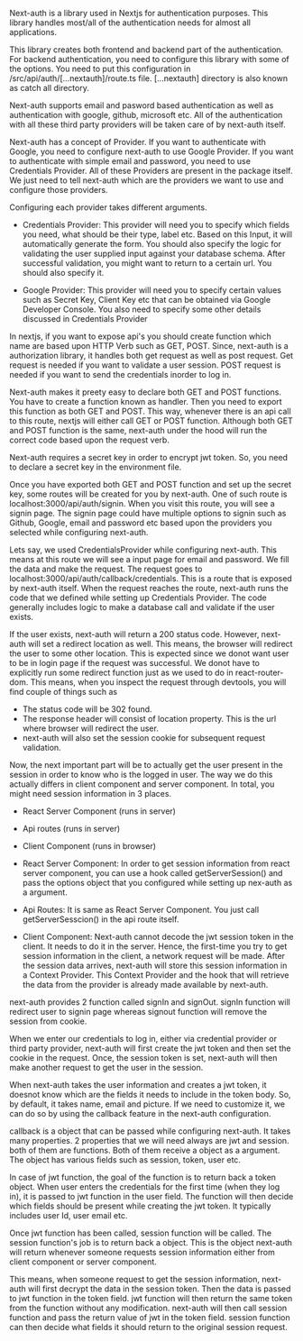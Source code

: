 

Next-auth is a library used in Nextjs for authentication purposes. This library handles most/all of the authentication needs for almost all applications. 

This library creates both frontend and backend part of the authentication. For backend authentication, you need to configure this library with some of the options. You need to put this configuration in /src/api/auth/[...nextauth]/route.ts file. [...nextauth] directory is also known as catch all directory.

Next-auth supports email and pasword based authentication as well as authentication with google, github, microsoft etc. All of the authentication with all these third party providers will be taken care of by next-auth itself. 

Next-auth has a concept of Provider. If you want to authenticate with Google, you need to configure next-auth to use Google Provider. If you want to authenticate with simple email and password, you need to use Credentials Provider. All of these Providers are present in the package itself. We just need to tell next-auth which are the providers we want to use and configure those providers.

Configuring each provider takes different arguments. 

- Credentials Provider: This provider will need you to specify which fields you need, what should be their type, label etc. Based on this Input, it will automatically generate the form. You should also specify the logic for validating the user supplied input against your database schema. After successful validation, you might want to return to a certain url. You should also specify it. 

-  Google Provider: This provider will need you to specify certain values such as Secret Key, Client Key etc that can be obtained via Google Developer Console. You also need to specify some other details discussed in Credentials Provider


In nextjs, if you want to expose api's you should create function which name are based  upon HTTP Verb such as GET, POST.  Since, next-auth is a authorization library, it handles both get request as well as post request.  Get request is needed if you want to validate a user session. POST request is needed if you want to send the credentials inorder to log in.

Next-auth makes it preety easy to declare both GET and POST functions.  You have to create a function known as handler. Then you need to export this function as both GET and POST. This way, whenever there is an api call to this route, nextjs will either call GET or POST function. Although both GET and POST function is the same, next-auth under the hood will run the correct code based upon the request verb.


Next-auth requires a secret key in order to encrypt jwt token. So, you need to declare a secret key in the environment file. 

Once you have exported both GET and POST function and set up the secret key, some routes will be created for you by next-auth. One of such route is localhost:3000/api/auth/signin. When you visit this route, you will see a signin page. The signin page could have multiple options to signin such as Github, Google, email and password etc based upon the providers you selected while configuring next-auth. 

Lets say, we used CredentialsProvider while configuring next-auth. This means at this route we will see a input page for email and password. We fill the data and make the request.
The request goes to localhost:3000/api/auth/callback/credentials. This is a route that is exposed by next-auth itself. When the request reaches the route, next-auth runs the code that we defined while setting up Credentials Provider. The code generally includes logic to  make a database call and validate if the user exists.

If the user exists, next-auth will return a 200 status code. However, next-auth will set a redirect location as well. This means, the browser will redirect the user to some other location. This is expected since we donot want user to be in login page if the request was successful. We donot have to explicitly run some redirect function just as we used to do in react-router-dom.  This means, when you inspect the request through devtools, you will find couple of things such as 

- The status code will be 302 found.  
- The response header will consist of location property. This is the url where browser will redirect the user.
- next-auth will also set the session cookie for subsequent request validation.

Now, the next important part will be to actually get the user present in the session in order to know who is the logged in user. The way we do this actually differs in client component and server component. In total, you might need session information in 3 places.

- React Server Component (runs in server)
- Api routes  (runs in server)
- Client Component (runs in browser)

- React Server Component:  In order to get session information from react server component, you can use a hook called getServerSession() and pass the options object that you configured while setting up nex-auth as a argument.

- Api Routes: It is same as React Server Component. You just call getServerSesscion() in the api route itself.

- Client Component: Next-auth cannot decode the jwt session token in the client. It needs to do it in the server. Hence, the first-time you try to get session information in the client, a network request will be made. After the session data arrives, next-auth will store this session information in a Context Provider. This Context Provider and the hook that will retrieve the data from the provider is already made available by next-auth.

next-auth provides 2 function called signIn and signOut. signIn function will redirect user to signin page whereas signout function will remove the session from cookie.


When we enter our credentials to log in, either via credential provider or third party provider, next-auth will first create the jwt token and then set the cookie in the request. Once, the session token is set, next-auth will then make another request to get the user in the session. 

When next-auth takes the user information and creates a jwt token, it doesnot know which are the fields it needs to include in the token body. So, by default, it takes name, email and picture. If we need to customize it, we can do so by using the callback feature in the next-auth configuration. 

callback is a object that can be passed while configuring next-auth. It takes many properties. 2 properties that we will need always are jwt and session. both of them are functions. Both of them receive a object as a argument. The object has various fields such as session, token, user etc. 

In case of jwt function, the goal of the function is to return back a token object. When user enters the credentials for the first time (when they log in), it is passed to jwt function in the user field. The function will then decide which fields should be present while creating the jwt token. It typically includes user Id, user email etc.

Once jwt function has been called, session function will be called. The session function's job is to return back a object. This is the object next-auth will return whenever someone requests session information either from client component or server component. 

This means, when someone request to get the session information, next-auth will first decrypt the data in the session token. Then the data is passed to jwt function in the token field. jwt function will then return the same token from the function without any modification. next-auth will then call session function and pass the return value of jwt in the token field. session function can then decide what fields it should return to the original session request.  






